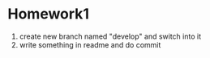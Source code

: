 # Homework1

1. create new branch named "develop" and switch into it
2. write something in readme and do commit